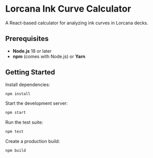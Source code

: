 # Lorcana Ink Curve Calculator

A React-based calculator for analyzing ink curves in Lorcana decks.

## Prerequisites

- **Node.js** 18 or later
- **npm** (comes with Node.js) or **Yarn**

## Getting Started

Install dependencies:

```bash
npm install
```

Start the development server:

```bash
npm start
```

Run the test suite:

```bash
npm test
```

Create a production build:

```bash
npm build
```

